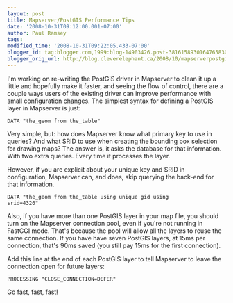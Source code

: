 ```yaml
---
layout: post
title: Mapserver/PostGIS Performance Tips
date: '2008-10-31T09:12:00.001-07:00'
author: Paul Ramsey
tags: 
modified_time: '2008-10-31T09:22:05.433-07:00'
blogger_id: tag:blogger.com,1999:blog-14903426.post-3816158930164765830
blogger_orig_url: http://blog.cleverelephant.ca/2008/10/mapserverpostgis-performance-tips.html
---
```


I'm working on re-writing the PostGIS driver in Mapserver to clean it up a little and hopefully make it faster, and seeing the flow of control, there are a couple ways users of the existing driver can improve performance with small configuration changes. The simplest syntax for defining a PostGIS layer in Mapserver is just:

<code>DATA "the_geom from the_table"</code>

Very simple, but: how does Mapserver know what primary key to use in queries? And what SRID to use when creating the bounding box selection for drawing maps? The answer is, it asks the database for that information. With two extra queries. Every time it processes the layer.

However, if you are explicit about your unique key and SRID in configuration, Mapserver can, and does, skip querying the back-end for that information.

<code>DATA "the_geom from the_table using unique gid using srid=4326"</code>

Also, if you have more than one PostGIS layer in your map file, you should turn on the Mapserver connection pool, even if you're not running in FastCGI mode. That's because the pool will allow all the layers to reuse the same connection. If you have have seven PostGIS layers, at 15ms per connection, that's 90ms saved (you still pay 15ms for the first connection). 

Add this line at the end of each PostGIS layer to tell Mapserver to leave the connection open for future layers:

<code>PROCESSING "CLOSE_CONNECTION=DEFER"</code>

Go fast, fast, fast!

